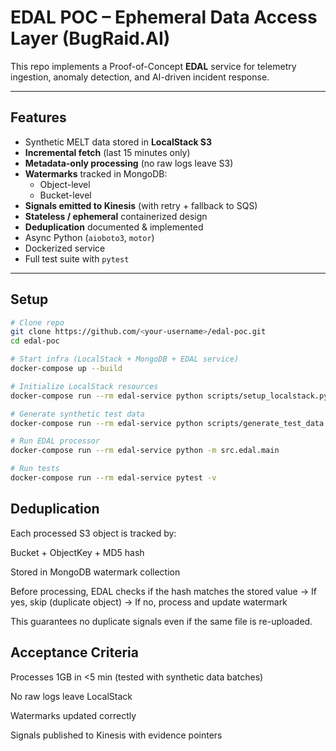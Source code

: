# EDAL POC – Ephemeral Data Access Layer (BugRaid.AI)

This repo implements a Proof-of-Concept **EDAL** service for telemetry ingestion, anomaly detection, and AI-driven incident response.

---

## Features
- Synthetic MELT data stored in **LocalStack S3**
- **Incremental fetch** (last 15 minutes only)
- **Metadata-only processing** (no raw logs leave S3)
- **Watermarks** tracked in MongoDB:
  - Object-level
  - Bucket-level
- **Signals emitted to Kinesis** (with retry + fallback to SQS)
- **Stateless / ephemeral** containerized design
- **Deduplication** documented & implemented
- Async Python (`aioboto3`, `motor`)
- Dockerized service
- Full test suite with `pytest`

---

## Setup

```bash
# Clone repo
git clone https://github.com/<your-username>/edal-poc.git
cd edal-poc

# Start infra (LocalStack + MongoDB + EDAL service)
docker-compose up --build

# Initialize LocalStack resources
docker-compose run --rm edal-service python scripts/setup_localstack.py

# Generate synthetic test data
docker-compose run --rm edal-service python scripts/generate_test_data.py

# Run EDAL processor
docker-compose run --rm edal-service python -m src.edal.main

# Run tests
docker-compose run --rm edal-service pytest -v
```

## Deduplication

Each processed S3 object is tracked by:

Bucket + ObjectKey + MD5 hash

Stored in MongoDB watermark collection

Before processing, EDAL checks if the hash matches the stored value
→ If yes, skip (duplicate object)
→ If no, process and update watermark

This guarantees no duplicate signals even if the same file is re-uploaded.

## Acceptance Criteria

Processes 1GB in <5 min (tested with synthetic data batches)

No raw logs leave LocalStack

Watermarks updated correctly

Signals published to Kinesis with evidence pointers
